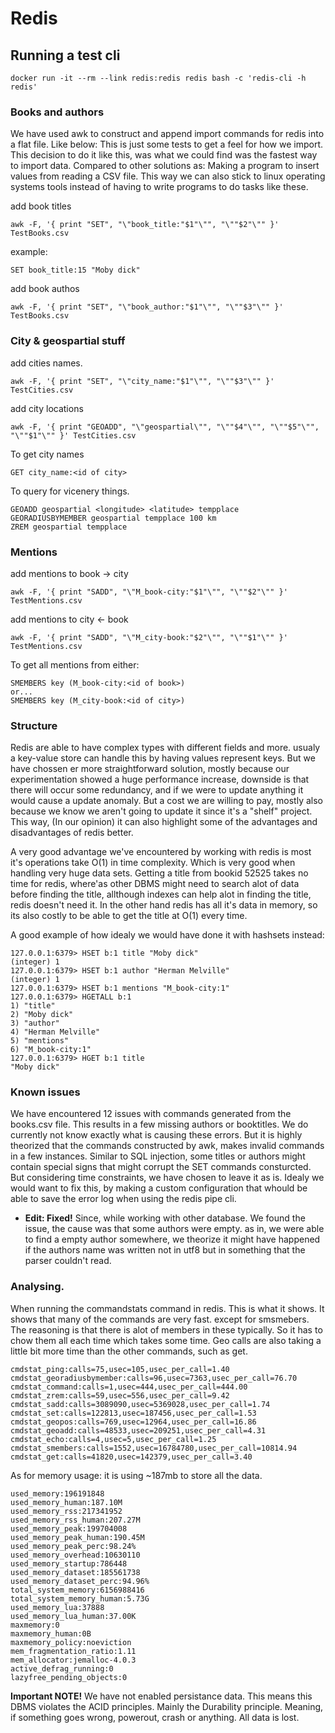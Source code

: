 # Redis

## Running a test cli
```
docker run -it --rm --link redis:redis redis bash -c 'redis-cli -h redis'
```

### Books and authors
We have used awk to construct and append import commands for redis into a flat file. Like below: This is just some tests to get a feel for how we import. This decision to do it like this, was what we could find was the fastest way to import data. Compared to other solutions as: Making a program to insert values from reading a CSV file. This way we can also stick to linux operating systems tools instead of having to write programs to do tasks like these.

add book titles
```
awk -F, '{ print "SET", "\"book_title:"$1"\"", "\""$2"\"" }' TestBooks.csv
```
example:
```
SET book_title:15 "Moby dick"
```

add book authos
```
awk -F, '{ print "SET", "\"book_author:"$1"\"", "\""$3"\"" }' TestBooks.csv
```

### City & geospartial stuff

add cities names.
```
awk -F, '{ print "SET", "\"city_name:"$1"\"", "\""$3"\"" }' TestCities.csv
```

add city locations
```
awk -F, '{ print "GEOADD", "\"geospartial\"", "\""$4"\"", "\""$5"\"", "\""$1"\"" }' TestCities.csv
```

To get city names
```
GET city_name:<id of city>
```

To query for vicenery things.
```
GEOADD geospartial <longitude> <latitude> tempplace
GEORADIUSBYMEMBER geospartial tempplace 100 km
ZREM geospartial tempplace
```


### Mentions

add mentions to book -> city
```
awk -F, '{ print "SADD", "\"M_book-city:"$1"\"", "\""$2"\"" }' TestMentions.csv
```

add mentions to city <- book
```
awk -F, '{ print "SADD", "\"M_city-book:"$2"\"", "\""$1"\"" }' TestMentions.csv
```

To get all mentions from either:
```
SMEMBERS key (M_book-city:<id of book>)
or...
SMEMBERS key (M_city-book:<id of city>)
```

### Structure
Redis are able to have complex types with different fields and more. usualy a key-value store can handle this by having values represent keys. But we have chossen er more straightforward solution, mostly because our experimentation showed a huge performance increase, downside is that there will occur some redundancy, and if we were to update anything it would cause a update anomaly. But a cost we are willing to pay, mostly also because we know we aren't going to update it since it's a "shelf" project. This way, (In our opinion) it can also highlight some of the advantages and disadvantages of redis better.

A very good advantage we've encountered by working with redis is most it's operations take O(1) in time complexity. Which is very good when handling very huge data sets. Getting a title from bookid 52525 takes no time for redis, where'as other DBMS might need to search alot of data before finding the title, allthough indexes can help alot in finding the title, redis doesn't need it. In the other hand redis has all it's data in memory, so its also costly to be able to get the title at O(1) every time.

A good example of how idealy we would have done it with hashsets instead:
```
127.0.0.1:6379> HSET b:1 title "Moby dick"
(integer) 1
127.0.0.1:6379> HSET b:1 author "Herman Melville"
(integer) 1
127.0.0.1:6379> HSET b:1 mentions "M_book-city:1"
127.0.0.1:6379> HGETALL b:1
1) "title"
2) "Moby dick"
3) "author"
4) "Herman Melville"
5) "mentions"
6) "M_book-city:1"
127.0.0.1:6379> HGET b:1 title
"Moby dick"
```

### Known issues
We have encountered 12 issues with commands generated from the books.csv file. This results in a few missing authors or booktitles. We do currently not know exactly what is causing these errors. But it is highly theorized that the commands constructed by awk, makes invalid commands in a few instances. Similar to SQL injection, some titles or authors might contain special signs that might corrupt the SET commands consturcted. But considering time constraints, we have chosen to leave it as is. Idealy we would want to fix this, by making a custom configuration that whould be able to save the error log when using the redis pipe cli.

- **Edit: Fixed!** 
Since, while working with other database. We found the issue, the cause was that some authors were empty. as in, we were able to find a empty author somewhere, we theorize it might have happened if the authors name was written not in utf8 but in something that the parser couldn't read.

### Analysing.
When running the commandstats command in redis. This is what it shows. It shows that many of the commands are very fast. except for smsmebers. The reasoning is that there is alot of members in these typically. So it has to chow them all each time which takes some time. Geo calls are also taking a little bit more time than the other commands, such as get.
```
cmdstat_ping:calls=75,usec=105,usec_per_call=1.40
cmdstat_georadiusbymember:calls=96,usec=7363,usec_per_call=76.70
cmdstat_command:calls=1,usec=444,usec_per_call=444.00
cmdstat_zrem:calls=59,usec=556,usec_per_call=9.42
cmdstat_sadd:calls=3089090,usec=5369028,usec_per_call=1.74
cmdstat_set:calls=122813,usec=187456,usec_per_call=1.53
cmdstat_geopos:calls=769,usec=12964,usec_per_call=16.86
cmdstat_geoadd:calls=48533,usec=209251,usec_per_call=4.31
cmdstat_echo:calls=4,usec=5,usec_per_call=1.25
cmdstat_smembers:calls=1552,usec=16784780,usec_per_call=10814.94
cmdstat_get:calls=41820,usec=142379,usec_per_call=3.40
```

As for memory usage: it is using ~187mb to store all the data.
```
used_memory:196191848
used_memory_human:187.10M
used_memory_rss:217341952
used_memory_rss_human:207.27M
used_memory_peak:199704008
used_memory_peak_human:190.45M
used_memory_peak_perc:98.24%
used_memory_overhead:10630110
used_memory_startup:786448
used_memory_dataset:185561738
used_memory_dataset_perc:94.96%
total_system_memory:6156988416
total_system_memory_human:5.73G
used_memory_lua:37888
used_memory_lua_human:37.00K
maxmemory:0
maxmemory_human:0B
maxmemory_policy:noeviction
mem_fragmentation_ratio:1.11
mem_allocator:jemalloc-4.0.3
active_defrag_running:0
lazyfree_pending_objects:0
```

**Important NOTE!**
We have not enabled persistance data. This means this DBMS violates the ACID principles. Mainly the Durability principle. Meaning, if something goes wrong, powerout, crash or anything. All data is lost.
